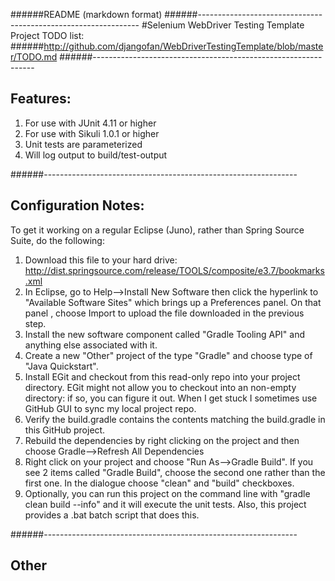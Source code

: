 ######README (markdown format)
######---------------------------------------------------------------
#Selenium WebDriver Testing Template
Project TODO list: 
######<http://github.com/djangofan/WebDriverTestingTemplate/blob/master/TODO.md>
######---------------------------------------------------------------
## Features:
1. For use with JUnit 4.11 or higher
2. For use with Sikuli 1.0.1 or higher
3. Unit tests are parameterized
4. Will log output to build/test-output 

######---------------------------------------------------------------
## Configuration Notes:

To get it working on a regular Eclipse (Juno), rather than Spring Source Suite, do the following: 
 
1. Download this file to your hard drive: 
http://dist.springsource.com/release/TOOLS/composite/e3.7/bookmarks.xml 
2. In Eclipse, go to Help-->Install New Software then click the hyperlink to "Available Software Sites" which brings up a Preferences panel. On that panel , choose Import to upload the file downloaded in the previous step. 
3. Install the new software component called "Gradle Tooling API" and anything else associated with it. 
4. Create a new "Other" project of the type "Gradle" and choose type of "Java Quickstart".
5. Install EGit and checkout from this read-only repo into your project directory.  EGit might not allow you to checkout into an non-empty directory: if so, you can figure it out.   When I get stuck I sometimes use GitHub GUI to sync my local project repo.  
5. Verify the build.gradle contains the contents matching the build.gradle in this GitHub project. 
6. Rebuild the dependencies by right clicking on the project and then choose Gradle-->Refresh All Dependencies
7. Right click on your project and choose "Run As-->Gradle Build".  If you see 2 items called "Gradle Build", choose the second one rather than the first one.  In the dialogue choose "clean" and "build" checkboxes.
8. Optionally, you can run this project on the command line with "gradle clean build --info" and it will execute the unit tests.  Also, this project provides a .bat batch script that does this.

 
######---------------------------------------------------------------
## Other


